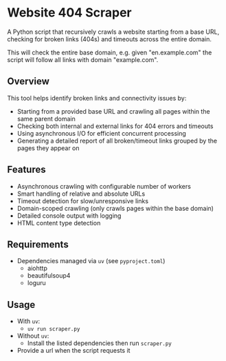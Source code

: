# Website 404 Scraper

A Python script that recursively crawls a website starting from a base URL, checking for broken links (404s) and timeouts across the entire domain.

This will check the entire base domain, e.g. given "en.example.com" the script will follow all links with domain "example.com".

## Overview

This tool helps identify broken links and connectivity issues by:

- Starting from a provided base URL and crawling all pages within the same parent domain
- Checking both internal and external links for 404 errors and timeouts
- Using asynchronous I/O for efficient concurrent processing
- Generating a detailed report of all broken/timeout links grouped by the pages they appear on

## Features

- Asynchronous crawling with configurable number of workers
- Smart handling of relative and absolute URLs
- Timeout detection for slow/unresponsive links
- Domain-scoped crawling (only crawls pages within the base domain)
- Detailed console output with logging
- HTML content type detection

## Requirements

- Dependencies managed via `uv` (see `pyproject.toml`)
  - aiohttp
  - beautifulsoup4
  - loguru

## Usage

- With `uv`:
  - `uv run scraper.py`
- Without `uv`:
  - Install the listed dependencies then run `scraper.py`
- Provide a url when the script requests it